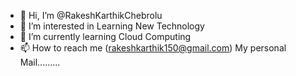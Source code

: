- 👋 Hi, I’m @RakeshKarthikChebrolu
- 👀 I’m interested in Learning New Technology
- 🌱 I’m currently learning Cloud Computing
- 📫 How to reach me (rakeshkarthik150@gmail.com) My personal Mail.........

<!---
RakeshKarthikChebrolu/RakeshKarthikChebrolu is a ✨ special ✨ repository because its `README.md` (this file) appears on your GitHub profile.
You can click the Preview link to take a look at your changes.
--->

